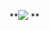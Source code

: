 **![](https://lh7-rt.googleusercontent.com/docsz/AD_4nXefc-5IOL70HHx6VrptvGNmoc5oQ0W2W4jd-AAAtn52-55WnDgg_SfjeG9Hdanzx7w0_4Y4XSINMSTIjMqfnfXl9c7Q7RpE4kUBYUxzLo0tuIGzk2Mk25R0lr7cwENRHY6XqwMXTQAjcAt2doaxevIa9yUCpJlazqbWQl4qe07muWPSVjlJZTA?key=tzvz2TuvDVukv-D3i3Isyg)
**